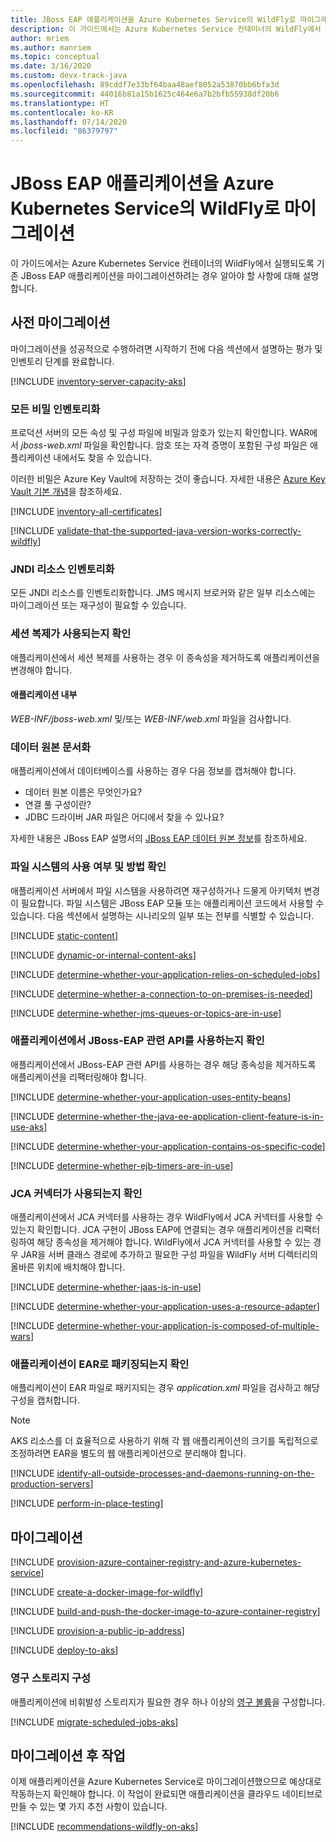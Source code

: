 ```yaml
---
title: JBoss EAP 애플리케이션을 Azure Kubernetes Service의 WildFly로 마이그레이션
description: 이 가이드에서는 Azure Kubernetes Service 컨테이너의 WildFly에서 실행되도록 기존 JBoss EAP 애플리케이션을 마이그레이션하려는 경우 알아야 할 사항에 대해 설명합니다.
author: mriem
ms.author: manriem
ms.topic: conceptual
ms.date: 3/16/2020
ms.custom: devx-track-java
ms.openlocfilehash: 89cddf7e33bf64baa48aef8052a53870bb6bfa3d
ms.sourcegitcommit: 44016b81a15b1625c464e6a7b2bfb55938df20b6
ms.translationtype: HT
ms.contentlocale: ko-KR
ms.lasthandoff: 07/14/2020
ms.locfileid: "86379797"
---
```

# <a name="migrate-jboss-eap-applications-to-wildfly-on-azure-kubernetes-service"></a>JBoss EAP 애플리케이션을 Azure Kubernetes Service의 WildFly로 마이그레이션

이 가이드에서는 Azure Kubernetes Service 컨테이너의 WildFly에서 실행되도록 기존 JBoss EAP 애플리케이션을 마이그레이션하려는 경우 알아야 할 사항에 대해 설명합니다.

## <a name="pre-migration"></a>사전 마이그레이션

마이그레이션을 성공적으로 수행하려면 시작하기 전에 다음 섹션에서 설명하는 평가 및 인벤토리 단계를 완료합니다.

[!INCLUDE [inventory-server-capacity-aks](includes/inventory-server-capacity-aks.md)]

### <a name="inventory-all-secrets"></a>모든 비밀 인벤토리화

프로덕션 서버의 모든 속성 및 구성 파일에 비밀과 암호가 있는지 확인합니다. WAR에서 *jboss-web.xml* 파일을 확인합니다. 암호 또는 자격 증명이 포함된 구성 파일은 애플리케이션 내에서도 찾을 수 있습니다.

이러한 비밀은 Azure Key Vault에 저장하는 것이 좋습니다. 자세한 내용은 [Azure Key Vault 기본 개념](/azure/key-vault/basic-concepts)을 참조하세요.

[!INCLUDE [inventory-all-certificates](includes/inventory-all-certificates.md)]

[!INCLUDE [validate-that-the-supported-java-version-works-correctly-wildfly](includes/validate-that-the-supported-java-version-works-correctly-wildfly.md)]

### <a name="inventory-jndi-resources"></a>JNDI 리소스 인벤토리화

모든 JNDI 리소스를 인벤토리화합니다. JMS 메시지 브로커와 같은 일부 리소스에는 마이그레이션 또는 재구성이 필요할 수 있습니다.

### <a name="determine-whether-session-replication-is-used"></a>세션 복제가 사용되는지 확인

애플리케이션에서 세션 복제를 사용하는 경우 이 종속성을 제거하도록 애플리케이션을 변경해야 합니다.

#### <a name="inside-your-application"></a>애플리케이션 내부

*WEB-INF/jboss-web.xml* 및/또는 *WEB-INF/web.xml* 파일을 검사합니다.

### <a name="document-datasources"></a>데이터 원본 문서화

애플리케이션에서 데이터베이스를 사용하는 경우 다음 정보를 캡처해야 합니다.

* 데이터 원본 이름은 무엇인가요?
* 연결 풀 구성이란?
* JDBC 드라이버 JAR 파일은 어디에서 찾을 수 있나요?

자세한 내용은 JBoss EAP 설명서의 [JBoss EAP 데이터 원본 정보](https://access.redhat.com/documentation/en-us/red_hat_jboss_enterprise_application_platform/7.3/html/configuration_guide/datasource_management)를 참조하세요.

### <a name="determine-whether-and-how-the-file-system-is-used"></a>파일 시스템의 사용 여부 및 방법 확인

애플리케이션 서버에서 파일 시스템을 사용하려면 재구성하거나 드물게 아키텍처 변경이 필요합니다. 파일 시스템은 JBoss EAP 모듈 또는 애플리케이션 코드에서 사용할 수 있습니다. 다음 섹션에서 설명하는 시나리오의 일부 또는 전부를 식별할 수 있습니다.

[!INCLUDE [static-content](includes/static-content.md)]

[!INCLUDE [dynamic-or-internal-content-aks](includes/dynamic-or-internal-content-aks.md)]

[!INCLUDE [determine-whether-your-application-relies-on-scheduled-jobs](includes/determine-whether-your-application-relies-on-scheduled-jobs.md)]

[!INCLUDE [determine-whether-a-connection-to-on-premises-is-needed](includes/determine-whether-a-connection-to-on-premises-is-needed.md)]

[!INCLUDE [determine-whether-jms-queues-or-topics-are-in-use](includes/determine-whether-jms-queues-or-topics-are-in-use.md)]

### <a name="determine-whether-your-application-uses-jboss-eap-specific-apis"></a>애플리케이션에서 JBoss-EAP 관련 API를 사용하는지 확인

애플리케이션에서 JBoss-EAP 관련 API를 사용하는 경우 해당 종속성을 제거하도록 애플리케이션을 리팩터링해야 합니다.

[!INCLUDE [determine-whether-your-application-uses-entity-beans](includes/determine-whether-your-application-uses-entity-beans.md)]

[!INCLUDE [determine-whether-the-java-ee-application-client-feature-is-in-use-aks](includes/determine-whether-the-java-ee-application-client-feature-is-in-use-aks.md)]

[!INCLUDE [determine-whether-your-application-contains-os-specific-code](includes/determine-whether-your-application-contains-os-specific-code.md)]

[!INCLUDE [determine-whether-ejb-timers-are-in-use](includes/determine-whether-ejb-timers-are-in-use.md)]

### <a name="determine-whether-jca-connectors-are-in-use"></a>JCA 커넥터가 사용되는지 확인

애플리케이션에서 JCA 커넥터를 사용하는 경우 WildFly에서 JCA 커넥터를 사용할 수 있는지 확인합니다. JCA 구현이 JBoss EAP에 연결되는 경우 애플리케이션을 리팩터링하여 해당 종속성을 제거해야 합니다. WildFly에서 JCA 커넥터를 사용할 수 있는 경우 JAR을 서버 클래스 경로에 추가하고 필요한 구성 파일을 WildFly 서버 디렉터리의 올바른 위치에 배치해야 합니다.

[!INCLUDE [determine-whether-jaas-is-in-use](includes/determine-whether-jaas-is-in-use.md)]

[!INCLUDE [determine-whether-your-application-uses-a-resource-adapter](includes/determine-whether-your-application-uses-a-resource-adapter.md)]

[!INCLUDE [determine-whether-your-application-is-composed-of-multiple-wars](includes/determine-whether-your-application-is-composed-of-multiple-wars.md)]

### <a name="determine-whether-your-application-is-packaged-as-an-ear"></a>애플리케이션이 EAR로 패키징되는지 확인

애플리케이션이 EAR 파일로 패키지되는 경우 *application.xml* 파일을 검사하고 해당 구성을 캡처합니다.

> [!NOTE]
> AKS 리소스를 더 효율적으로 사용하기 위해 각 웹 애플리케이션의 크기를 독립적으로 조정하려면 EAR을 별도의 웹 애플리케이션으로 분리해야 합니다.

[!INCLUDE [identify-all-outside-processes-and-daemons-running-on-the-production-servers](includes/identify-all-outside-processes-and-daemons-running-on-the-production-servers.md)]

[!INCLUDE [perform-in-place-testing](includes/perform-in-place-testing.md)]

## <a name="migration"></a>마이그레이션

[!INCLUDE [provision-azure-container-registry-and-azure-kubernetes-service](includes/provision-azure-container-registry-and-azure-kubernetes-service.md)]

[!INCLUDE [create-a-docker-image-for-wildfly](includes/create-a-docker-image-for-wildfly.md)]

[!INCLUDE [build-and-push-the-docker-image-to-azure-container-registry](includes/build-and-push-the-docker-image-to-azure-container-registry.md)]

[!INCLUDE [provision-a-public-ip-address](includes/provision-a-public-ip-address.md)]

[!INCLUDE [deploy-to-aks](includes/deploy-to-aks.md)]

### <a name="configure-persistent-storage"></a>영구 스토리지 구성

애플리케이션에 비휘발성 스토리지가 필요한 경우 하나 이상의 [영구 볼륨](/azure/aks/azure-disks-dynamic-pv)을 구성합니다.

[!INCLUDE [migrate-scheduled-jobs-aks](includes/migrate-scheduled-jobs-aks.md)]

## <a name="post-migration"></a>마이그레이션 후 작업

이제 애플리케이션을 Azure Kubernetes Service로 마이그레이션했으므로 예상대로 작동하는지 확인해야 합니다. 이 작업이 완료되면 애플리케이션을 클라우드 네이티브로 만들 수 있는 몇 가지 추천 사항이 있습니다.

[!INCLUDE [recommendations-wildfly-on-aks](includes/recommendations-wildfly-on-aks.md)]
